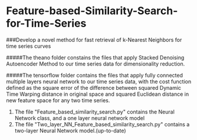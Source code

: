 # Feature-based-Similarity-Search-for-Time-Series
###Develop a novel method for fast retrieval of k-Nearest Neighbors for time series curves

#####The theano folder constains the files that apply Stacked Denoising Autoencoder Method to our time series data for dimensionality reduction. 

#####The tensorflow folder contains the files that apply fully connected multiple layers neural network to our time series data, with the cost function defined as the square error of the difference between squared Dynamic Time Warping distance in original space and squared Euclidean distance in new feature space for any two time series.
1. The file "Feature_based_similarity_search.py" contains the Neural Network class, and a one layer neural network model
2. The file "Two_layer_NN_Feature_based_similarity_search.py" contains a two-layer Neural Network model.(up-to-date)
